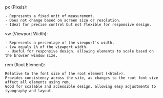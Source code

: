 px (Pixels):

    - Represents a fixed unit of measurement.
    - Does not change based on screen size or resolution.
    - Ideal for precise control but not flexible for responsive design.
    
vw (Viewport Width):

    - Represents a percentage of the viewport's width.
    - 1vw equals 1% of the viewport width.
     - Useful for responsive design, allowing elements to scale based on the browser window size.

rem (Root Element):

    Relative to the font size of the root element (<html>).
    Provides consistency across the site, as changes to the root font size affect all elements using rem.
    Good for scalable and accessible design, allowing easy adjustments to typography and layout.